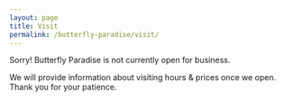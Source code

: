 ```yaml
---
layout: page
title: Visit
permalink: /butterfly-paradise/visit/
---
```


Sorry! Butterfly Paradise is not currently open for business.

We will provide information about visiting hours &amp; prices once we open. Thank you for your patience.
